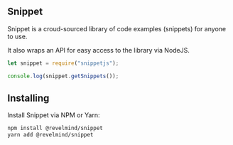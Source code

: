 ## Snippet
Snippet is a croud-sourced library of code examples (snippets) for anyone to use.

It also wraps an API for easy access to the library via NodeJS.

```js
let snippet = require("snippetjs");

console.log(snippet.getSnippets());
```

## Installing
Install Snippet via NPM or Yarn:
```sh
npm install @revelmind/snippet
yarn add @revelmind/snippet
```